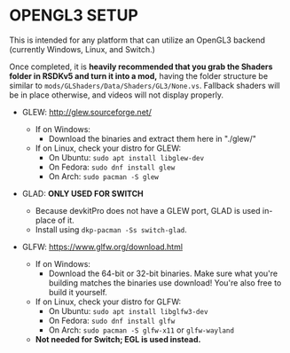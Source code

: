 # OPENGL3 SETUP

This is intended for any platform that can utilize an OpenGL3 backend (currently Windows, Linux, and Switch.) 

Once completed, it is **heavily recommended that you grab the Shaders folder in RSDKv5 and turn it into a mod,** having the folder structure be similar to `mods/GLShaders/Data/Shaders/GL3/None.vs`. Fallback shaders will be in place otherwise, and videos will not display properly.

* GLEW: http://glew.sourceforge.net/
  * If on Windows:
    * Download the binaries and extract them here in "./glew/"
  * If on Linux, check your distro for GLEW:
    * On Ubuntu: `sudo apt install libglew-dev`
    * On Fedora: `sudo dnf install glew`
    * On Arch: `sudo pacman -S glew`   

* GLAD: **ONLY USED FOR SWITCH**
  * Because devkitPro does not have a GLEW port, GLAD is used in-place of it.
  * Install using `dkp-pacman -Ss switch-glad`.

* GLFW: https://www.glfw.org/download.html 
  * If on Windows: 
    * Download the 64-bit or 32-bit binaries. Make sure what you're building matches the binaries use download!
      You're also free to build it yourself.
  * If on Linux, check your distro for GLFW:
    * On Ubuntu: `sudo apt install libglfw3-dev`
    * On Fedora: `sudo dnf install glfw`
    * On Arch: `sudo pacman -S glfw-x11` or `glfw-wayland`
  * **Not needed for Switch; EGL is used instead.**
